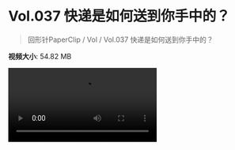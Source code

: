 # Vol.037 快递是如何送到你手中的？

> 回形针PaperClip / Vol / Vol.037 快递是如何送到你手中的？

**视频大小**: 54.82 MB

<div class="video"><video src="https://file.hsyhx.top/video/PaperClip/Vol/037.mp4" controls preload>🤔 您的浏览器不支持 video 标签</video></div>